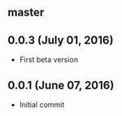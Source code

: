 ## master

## 0.0.3 (July 01, 2016)
* First beta version

## 0.0.1 (June 07, 2016)
* Initial commit
